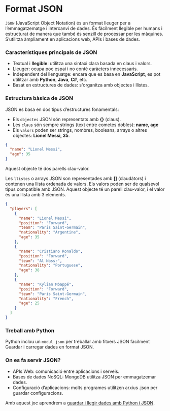 
# Format **JSON**

``JSON`` (JavaScript Object Notation) és un format lleuger per a l’emmagatzematge i intercanvi de dades. És fàcilment llegible per humans i estructurat de manera que també és senzill de processar per les màquines. S’utilitza àmpliament en aplicacions web, APIs i bases de dades.

### Característiques principals de JSON

- Textual i **llegible**: utilitza una sintaxi clara basada en claus i valors.
- Lleuger: ocupa poc espai i no conté caràcters innecessaris.
- Independent del llenguatge: encara que es basa en **JavaScript**, es pot utilitzar amb **Python**, **Java**, **C#**, etc.
- Basat en estructures de dades: s'organitza amb objectes i llistes.

### Estructura bàsica de JSON

JSON es basa en dos tipus d’estructures fonamentals:

- Els ``objectes`` JSON són representats amb **{}** (claus).
- Les ``claus`` són sempre strings (text entre cometes dobles): **name, age**
- Els ``valors`` poden ser strings, nombres, booleans, arrays o altres objectes: **Lionel Messi, 35**.

```json
{
  "name": "Lionel Messi",
  "age": 35
}
```
Aquest objecte té dos parells clau-valor.

Les ``llistes`` o arrays JSON son representades amb **[]** (claudàtors) i contenen una llista ordenada de valors. Els valors poden ser de qualsevol tipus compatible amb JSON. Aquest objecte té un parell clau-valor, i el valor és una llista amb 3 elements.

```json
{
  "players": [
    {
      "name": "Lionel Messi",
      "position": "Forward",
      "team": "Paris Saint-Germain",
      "nationality": "Argentine",
      "age": 35
    },
    {
      "name": "Cristiano Ronaldo",
      "position": "Forward",
      "team": "Al Nassr",
      "nationality": "Portuguese",
      "age": 38
    },
    {
      "name": "Kylian Mbappé",
      "position": "Forward",
      "team": "Paris Saint-Germain",
      "nationality": "French",
      "age": 25
    }
  ]
}
```

### Treball amb Python

Python inclou un ``mòdul json`` per treballar amb fitxers JSON fàcilment
Guardar i carregar dades en format JSON.

### On es fa servir JSON?

- APIs Web: comunicació entre aplicacions i serveis.
- Bases de dades NoSQL: MongoDB utilitza JSON per emmagatzemar dades.
- Configuració d’aplicacions: molts programes utilitzen arxius .json per guardar configuracions.

Amb aquest joc aprendrem a [guardar i llegir dades amb Python i JSON](juego.md).